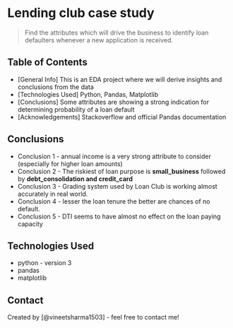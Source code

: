 # Lending club case study
> Find the attributes which will drive the business to identify loan defaulters whenever a new application is received.


## Table of Contents
* [General Info] This is an EDA project where we will derive insights and conclusions from the data
* [Technologies Used] Python, Pandas, Matplotlib
* [Conclusions] Some attributes are showing a strong indication for determining probability of a loan default
* [Acknowledgements] Stackoverflow and official Pandas documentation


## Conclusions
- Conclusion 1 - annual income is a very strong attribute to consider (especially for higher loan amounts)
- Conclusion 2 - The riskiest of loan purpose is <b>small_business</b> followed by <b>debt_consolidation and credit_card</b>
- Conclusion 3 - Grading system used by Loan Club is working almost accurately in real world.
- Conclusion 4 - lesser the loan tenure the better are chances of no default.
- Conclusion 5 - DTI seems to have almost no effect on the loan paying capacity

<!-- You don't have to answer all the questions - just the ones relevant to your project. -->


## Technologies Used
- python - version 3
- pandas
- matplotlib

## Contact
Created by [@vineetsharma1503] - feel free to contact me!